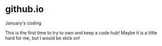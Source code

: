 # github.io
January's coding

This is the first time to try to own and keep a code hub!
Maybe it is a little hard for me, but I would be stick on!
